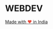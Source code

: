 # WEBDEV

<a href="https://madewithlove.org.in" target="_blank">Made with <span style="color: #e74c3c">&hearts;</span> in India</a>
